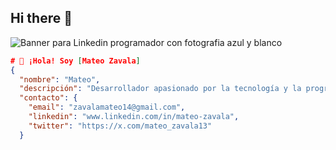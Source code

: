 ## Hi there 👋
![Banner para Linkedin programador con fotografia azul y blanco](https://github.com/zvMateo/zvMateo/assets/139931645/affb3a0f-c8ca-45f0-b9d8-63bb4d321118)
``` json
# 👋 ¡Hola! Soy [Mateo Zavala]
{
  "nombre": "Mateo",
  "descripción": "Desarrollador apasionado por la tecnología y la programación.",
  "contacto": {
    "email": "zavalamateo14@gmail.com",
    "linkedin": "www.linkedin.com/in/mateo-zavala",
    "twitter": "https://x.com/mateo_zavala13"
  }
```
